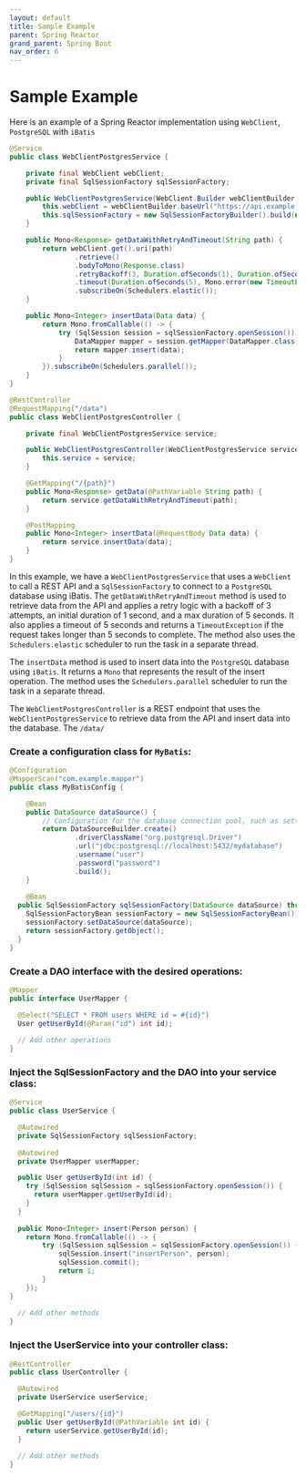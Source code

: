 ```yaml
---
layout: default
title: Sample Example
parent: Spring Reactor
grand_parent: Spring Boot
nav_order: 6
---
```

# Sample Example

Here is an example of a Spring Reactor implementation using `WebClient`, `PostgreSQL` with `iBatis`

```java
@Service
public class WebClientPostgresService {

    private final WebClient webClient;
    private final SqlSessionFactory sqlSessionFactory;

    public WebClientPostgresService(WebClient.Builder webClientBuilder, DataSource dataSource) {
        this.webClient = webClientBuilder.baseUrl("https://api.example.com").build();
        this.sqlSessionFactory = new SqlSessionFactoryBuilder().build(new PooledDataSource(dataSource));
    }

    public Mono<Response> getDataWithRetryAndTimeout(String path) {
        return webClient.get().uri(path)
                .retrieve()
                .bodyToMono(Response.class)
                .retryBackoff(3, Duration.ofSeconds(1), Duration.ofSeconds(5))
                .timeout(Duration.ofSeconds(5), Mono.error(new TimeoutException("Timeout occurred")))
                .subscribeOn(Schedulers.elastic());
    }

    public Mono<Integer> insertData(Data data) {
        return Mono.fromCallable(() -> {
            try (SqlSession session = sqlSessionFactory.openSession()) {
                DataMapper mapper = session.getMapper(DataMapper.class);
                return mapper.insert(data);
            }
        }).subscribeOn(Schedulers.parallel());
    }
}

@RestController
@RequestMapping("/data")
public class WebClientPostgresController {

    private final WebClientPostgresService service;

    public WebClientPostgresController(WebClientPostgresService service) {
        this.service = service;
    }

    @GetMapping("/{path}")
    public Mono<Response> getData(@PathVariable String path) {
        return service.getDataWithRetryAndTimeout(path);
    }

    @PostMapping
    public Mono<Integer> insertData(@RequestBody Data data) {
        return service.insertData(data);
    }
}

```

In this example, we have a `WebClientPostgresService` that uses a `WebClient` to call a REST API and a `SqlSessionFactory` to connect to a `PostgreSQL` database using iBatis. The `getDataWithRetryAndTimeout` method is used to retrieve data from the API and applies a retry logic with a backoff of 3 attempts, an initial duration of 1 second, and a max duration of 5 seconds. It also applies a timeout of 5 seconds and returns a `TimeoutException` if the request takes longer than 5 seconds to complete. The method also uses the `Schedulers.elastic` scheduler to run the task in a separate thread.

The `insertData` method is used to insert data into the `PostgreSQL` database using `iBatis`. It returns a `Mono` that represents the result of the insert operation. The method uses the `Schedulers.parallel` scheduler to run the task in a separate thread.

The `WebClientPostgresController` is a REST endpoint that uses the `WebClientPostgresService` to retrieve data from the API and insert data into the database. The `/data/`

### Create a configuration class for `MyBatis`:
```java
@Configuration
@MapperScan("com.example.mapper")
public class MyBatisConfig {

    @Bean
    public DataSource dataSource() {
        // Configuration for the database connection pool, such as setting the maximum number of connections.
        return DataSourceBuilder.create()
                .driverClassName("org.postgresql.Driver")
                .url("jdbc:postgresql://localhost:5432/mydatabase")
                .username("user")
                .password("password")
                .build();
    }
    
    @Bean
  public SqlSessionFactory sqlSessionFactory(DataSource dataSource) throws Exception {
    SqlSessionFactoryBean sessionFactory = new SqlSessionFactoryBean();
    sessionFactory.setDataSource(dataSource);
    return sessionFactory.getObject();
  }
}
```
### Create a DAO interface with the desired operations:
```java
@Mapper
public interface UserMapper {

  @Select("SELECT * FROM users WHERE id = #{id}")
  User getUserById(@Param("id") int id);
  
  // Add other operations
}
```

### Inject the SqlSessionFactory and the DAO into your service class:
```java
@Service
public class UserService {

  @Autowired
  private SqlSessionFactory sqlSessionFactory;
  
  @Autowired
  private UserMapper userMapper;

  public User getUserById(int id) {
    try (SqlSession sqlSession = sqlSessionFactory.openSession()) {
      return userMapper.getUserById(id);
    }
  }
  
  public Mono<Integer> insert(Person person) {
    return Mono.fromCallable(() -> {
        try (SqlSession sqlSession = sqlSessionFactory.openSession()) {
            sqlSession.insert("insertPerson", person);
            sqlSession.commit();
            return 1;
        }
    });
}
  
  // Add other methods
}
```

### Inject the UserService into your controller class:
```java
@RestController
public class UserController {

  @Autowired
  private UserService userService;

  @GetMapping("/users/{id}")
  public User getUserById(@PathVariable int id) {
    return userService.getUserById(id);
  }
  
  // Add other methods
}
```
